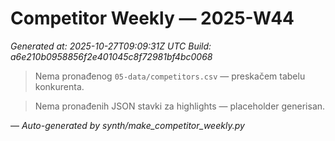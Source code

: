 # Competitor Weekly — 2025-W44

_Generated at: 2025-10-27T09:09:31Z UTC_
_Build: a6e210b0958856f2e401045c8f72981bf4bc0068_

> Nema pronađenog `05-data/competitors.csv` — preskačem tabelu konkurenta.

> Nema pronađenih JSON stavki za highlights — placeholder generisan.

—
_Auto-generated by synth/make_competitor_weekly.py_